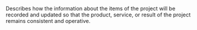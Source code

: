 Describes how the information about the items of the project will be recorded and updated so that the product, service, or result of the project remains consistent and operative.
